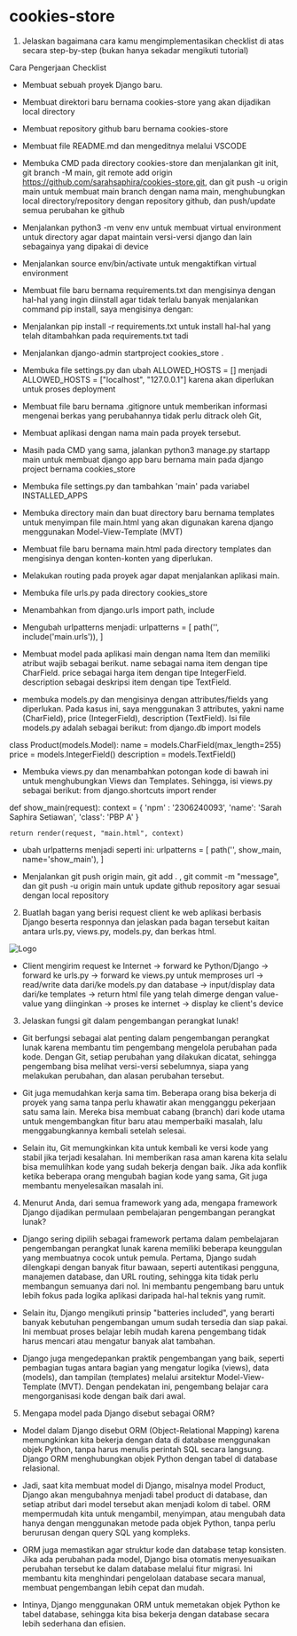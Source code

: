 # cookies-store
1. Jelaskan bagaimana cara kamu mengimplementasikan checklist di atas secara step-by-step (bukan hanya sekadar mengikuti tutorial)

Cara Pengerjaan Checklist
- Membuat sebuah proyek Django baru.
- Membuat direktori baru bernama cookies-store yang akan dijadikan local directory
- Membuat repository github baru bernama cookies-store
- Membuat file README.md dan mengeditnya melalui VSCODE
- Membuka CMD pada directory cookies-store dan menjalankan git init, git branch -M main, git remote add origin https://github.com/sarahsaphira/cookies-store.git, dan git push -u origin main untuk membuat main branch dengan nama main, menghubungkan local directory/repository dengan repository github, dan push/update semua perubahan ke github
- Menjalankan python3 -m venv env untuk membuat virtual environment untuk directory agar dapat maintain versi-versi django dan lain sebagainya yang dipakai di device
- Menjalankan source env/bin/activate untuk mengaktifkan virtual environment
- Membuat file baru bernama requirements.txt dan mengisinya dengan hal-hal yang ingin diinstall agar tidak terlalu banyak menjalankan command pip install, saya mengisinya dengan:
- Menjalankan pip install -r requirements.txt untuk install hal-hal yang telah ditambahkan pada requirements.txt tadi
- Menjalankan django-admin startproject cookies_store .
- Membuka file settings.py dan ubah ALLOWED_HOSTS = [] menjadi ALLOWED_HOSTS = ["localhost", "127.0.0.1"] karena akan diperlukan untuk proses deployment
- Membuat file baru bernama .gitignore untuk memberikan informasi mengenai berkas yang perubahannya tidak perlu ditrack oleh Git,
- Membuat aplikasi dengan nama main pada proyek tersebut.
- Masih pada CMD yang sama, jalankan python3 manage.py startapp main untuk membuat django app baru bernama main pada django project bernama cookies_store
- Membuka file settings.py dan tambahkan 'main' pada variabel INSTALLED_APPS
- Membuka directory main dan buat directory baru bernama templates untuk menyimpan file main.html yang akan digunakan karena django menggunakan Model-View-Template (MVT)
- Membuat file baru bernama main.html pada directory templates dan mengisinya dengan konten-konten yang diperlukan. 
- Melakukan routing pada proyek agar dapat menjalankan aplikasi main.
- Membuka file urls.py pada directory cookies_store
- Menambahkan from django.urls import path, include
- Mengubah urlpatterns menjadi:
urlpatterns = [
    path('', include('main.urls')),
]

- Membuat model pada aplikasi main dengan nama Item dan memiliki atribut wajib sebagai berikut.
name sebagai nama item dengan tipe CharField.
price sebagai harga item dengan tipe IntegerField.
description sebagai deskripsi item dengan tipe TextField.

- membuka models.py dan mengisinya dengan attributes/fields yang diperlukan. Pada kasus ini, saya menggunakan 3 attributes, yakni name (CharField), price (IntegerField), description (TextField). Isi file models.py adalah sebagai berikut:
from django.db import models

class Product(models.Model):
    name = models.CharField(max_length=255)
    price = models.IntegerField()
    description = models.TextField()

- Membuka views.py dan menambahkan potongan kode di bawah ini untuk menghubungkan Views dan Templates. Sehingga, isi views.py sebagai berikut:
from django.shortcuts import render

def show_main(request):
    context = {
        'npm' : '2306240093',
        'name': 'Sarah Saphira Setiawan',
        'class': 'PBP A'
    }

    return render(request, "main.html", context)

- ubah urlpatterns menjadi seperti ini:
urlpatterns = [
    path('', show_main, name='show_main'), 
]

- Menjalankan git push origin main, git add . , git commit -m "message", dan git push -u origin main untuk update github repository agar sesuai dengan local repository

2. Buatlah bagan yang berisi request client ke web aplikasi berbasis Django beserta responnya dan jelaskan pada bagan tersebut kaitan antara urls.py, views.py, models.py, dan berkas html.

![Logo](./images/logo.png)


- Client mengirim request ke Internet -> forward ke Python/Django -> forward ke urls.py -> forward ke views.py untuk memproses url -> read/write data dari/ke models.py dan database -> input/display data dari/ke templates -> return html file yang telah dimerge dengan value-value yang diinginkan -> proses ke internet -> display ke client's device

3. Jelaskan fungsi git dalam pengembangan perangkat lunak!

- Git berfungsi sebagai alat penting dalam pengembangan perangkat lunak karena membantu tim pengembang mengelola perubahan pada kode. Dengan Git, setiap perubahan yang dilakukan dicatat, sehingga pengembang bisa melihat versi-versi sebelumnya, siapa yang melakukan perubahan, dan alasan perubahan tersebut.

- Git juga memudahkan kerja sama tim. Beberapa orang bisa bekerja di proyek yang sama tanpa perlu khawatir akan mengganggu pekerjaan satu sama lain. Mereka bisa membuat cabang (branch) dari kode utama untuk mengembangkan fitur baru atau memperbaiki masalah, lalu menggabungkannya kembali setelah selesai.

- Selain itu, Git memungkinkan kita untuk kembali ke versi kode yang stabil jika terjadi kesalahan. Ini memberikan rasa aman karena kita selalu bisa memulihkan kode yang sudah bekerja dengan baik. Jika ada konflik ketika beberapa orang mengubah bagian kode yang sama, Git juga membantu menyelesaikan masalah ini.

4. Menurut Anda, dari semua framework yang ada, mengapa framework Django dijadikan permulaan pembelajaran pengembangan perangkat lunak?

- Django sering dipilih sebagai framework pertama dalam pembelajaran pengembangan perangkat lunak karena memiliki beberapa keunggulan yang membuatnya cocok untuk pemula. Pertama, Django sudah dilengkapi dengan banyak fitur bawaan, seperti autentikasi pengguna, manajemen database, dan URL routing, sehingga kita tidak perlu membangun semuanya dari nol. Ini membantu pengembang baru untuk lebih fokus pada logika aplikasi daripada hal-hal teknis yang rumit.

- Selain itu, Django mengikuti prinsip "batteries included", yang berarti banyak kebutuhan pengembangan umum sudah tersedia dan siap pakai. Ini membuat proses belajar lebih mudah karena pengembang tidak harus mencari atau mengatur banyak alat tambahan.

- Django juga mengedepankan praktik pengembangan yang baik, seperti pembagian tugas antara bagian yang mengatur logika (views), data (models), dan tampilan (templates) melalui arsitektur Model-View-Template (MVT). Dengan pendekatan ini, pengembang belajar cara mengorganisasi kode dengan baik dari awal.

5. Mengapa model pada Django disebut sebagai ORM?
- Model dalam Django disebut ORM (Object-Relational Mapping) karena memungkinkan kita bekerja dengan data di database menggunakan objek Python, tanpa harus menulis perintah SQL secara langsung. Django ORM menghubungkan objek Python dengan tabel di database relasional.

- Jadi, saat kita membuat model di Django, misalnya model Product, Django akan mengubahnya menjadi tabel product di database, dan setiap atribut dari model tersebut akan menjadi kolom di tabel. ORM mempermudah kita untuk mengambil, menyimpan, atau mengubah data hanya dengan menggunakan metode pada objek Python, tanpa perlu berurusan dengan query SQL yang kompleks.

- ORM juga memastikan agar struktur kode dan database tetap konsisten. Jika ada perubahan pada model, Django bisa otomatis menyesuaikan perubahan tersebut ke dalam database melalui fitur migrasi. Ini membantu kita menghindari pengelolaan database secara manual, membuat pengembangan lebih cepat dan mudah.

- Intinya, Django menggunakan ORM untuk memetakan objek Python ke tabel database, sehingga kita bisa bekerja dengan database secara lebih sederhana dan efisien.